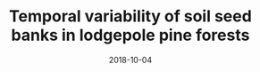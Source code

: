 ---
title: "Temporal variability of soil seed banks in lodgepole pine forests"
collection: publications
permalink: /publication/2018-10-04-Wendt-and-Paschke
date: 2018-10-04
venue: 'Journal of Undergraduate Research'
paperurl: 'http://johnwendt.github.io/files/2018-Wendt-and-Paschke.pdf'
citation: 'Wendt, J.A.F., Paschke, M.W. (2018). Temporal variability of soil seed banks in lodgepole pine forests. <i>Journal of Undergraduate Research</i>.'
---